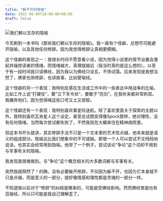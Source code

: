 ```yaml
---
title: "躲不开的隐喻"
date: 2022-08-09T10:00:00+08:00
draft: false
---
```


![我们赖以生存的隐喻](https://neodb.social/m/book/2021/09/159c2f82a1-0b5b-4b4c-9e4a-1184de24157e.jpg)


今天刷到一本书叫《那些我们赖以生存的隐喻》。我一直有个怪癖，总想尽可能避开隐喻，以及其他任何修辞。因为我觉得修辞让真相更模糊。

这个怪癖的表现之一：我很长时间不愿意看小说，因为觉得小说里的情节设置会激起并操控读者的情绪，而情绪越大，真理就越远（我当时真的是这么想的）。以至于有一段时间我只读佛经，因为我以为佛经只谈玄，不饰词藻。后来发现是我想当然了，佛家也用修辞，也讲故事，比如譬喻经。

这个怪癖的另一个表现：我特别反感在生活或工作中的一些表达中用战争的比喻。比如工作上说“打硬仗”，要”立下军令状“，要敢于“亮剑”，在我听来都非常刺耳。我嫌弃他们，因为觉得喊这些口号又土又弱智。

这个怪癖还有一个表现：我特别喜欢看星际迷航。除了喜欢里面关于探索的主题以外，我特别喜欢瓦肯星人这个设定，甚至总试图变得像Spock那样，绝对理性，没有任何情绪。当然每次尝试都失败了，不然我现在大概率住在精神病院里。

但这本书开头就讲，其实修辞手法不只是一个文本里的艺术性点缀，他本来就是语义的组成部分。隐喻远比我们想象中的不可或缺。即使一个人可以尝试不文绉绉地说话，也其实会经常用到隐喻。他举了一个例子，尝试谈论”争论“这个词却不用到与军事有关的隐喻。

我发现我很难做到。与”争论“这个概念相关的大多数词都与军事有关。

突然我就释然了！的确，没有必要躲开修辞，不仅因为躲不开，也因为它本身就不只是点缀，而是意义的一部分，就好像情感和理性都是灵魂的一部分一样。

不知道我以前对于“修辞”的纠结是哪来的，可能是受佛经影响。然而佛经里面也有百喻经，所以只可能是我自己理解歪了。
